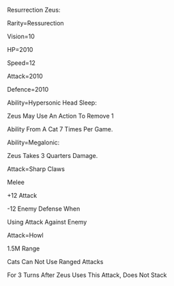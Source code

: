Resurrection Zeus:

Rarity=Ressurection

Vision=10

HP=2010 

Speed=12

Attack=2010

Defence=2010

Ability=Hypersonic Head Sleep:

Zeus May Use An Action To Remove 1

Ability From A Cat 7 Times Per Game.

Ability=Megalonic:

Zeus Takes 3 Quarters Damage.

Attack=Sharp Claws

Melee

+12 Attack

-12 Enemy Defense When

Using Attack Against Enemy

Attack=Howl

1.5M Range

Cats Can Not Use Ranged Attacks

For 3 Turns After Zeus Uses This Attack, Does Not Stack
